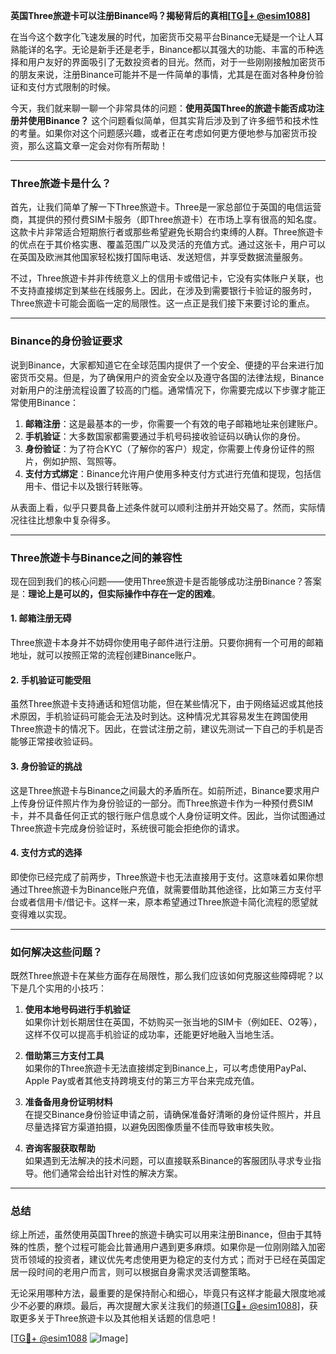 **英国Three旅遊卡可以注册Binance吗？揭秘背后的真相[[TG💪+ @esim1088](https://t.me/s/esim1088)]**

在当今这个数字化飞速发展的时代，加密货币交易平台Binance无疑是一个让人耳熟能详的名字。无论是新手还是老手，Binance都以其强大的功能、丰富的币种选择和用户友好的界面吸引了无数投资者的目光。然而，对于一些刚刚接触加密货币的朋友来说，注册Binance可能并不是一件简单的事情，尤其是在面对各种身份验证和支付方式限制的时候。

今天，我们就来聊一聊一个非常具体的问题：**使用英国Three的旅遊卡能否成功注册并使用Binance？** 这个问题看似简单，但其实背后涉及到了许多细节和技术性的考量。如果你对这个问题感兴趣，或者正在考虑如何更方便地参与加密货币投资，那么这篇文章一定会对你有所帮助！

---

### Three旅遊卡是什么？

首先，让我们简单了解一下Three旅遊卡。Three是一家总部位于英国的电信运营商，其提供的预付费SIM卡服务（即Three旅遊卡）在市场上享有很高的知名度。这款卡片非常适合短期旅行者或那些希望避免长期合约束缚的人群。Three旅遊卡的优点在于其价格实惠、覆盖范围广以及灵活的充值方式。通过这张卡，用户可以在英国及欧洲其他国家轻松拨打国际电话、发送短信，并享受数据流量服务。

不过，Three旅遊卡并非传统意义上的信用卡或借记卡，它没有实体账户关联，也不支持直接绑定到某些在线服务上。因此，在涉及到需要银行卡验证的服务时，Three旅遊卡可能会面临一定的局限性。这一点正是我们接下来要讨论的重点。

---

### Binance的身份验证要求

说到Binance，大家都知道它在全球范围内提供了一个安全、便捷的平台来进行加密货币交易。但是，为了确保用户的资金安全以及遵守各国的法律法规，Binance对新用户的注册流程设置了较高的门槛。通常情况下，你需要完成以下步骤才能正常使用Binance：

1. **邮箱注册**：这是最基本的一步，你需要一个有效的电子邮箱地址来创建账户。
2. **手机验证**：大多数国家都需要通过手机号码接收验证码以确认你的身份。
3. **身份验证**：为了符合KYC（了解你的客户）规定，你需要上传身份证件的照片，例如护照、驾照等。
4. **支付方式绑定**：Binance允许用户使用多种支付方式进行充值和提现，包括信用卡、借记卡以及银行转账等。

从表面上看，似乎只要具备上述条件就可以顺利注册并开始交易了。然而，实际情况往往比想象中复杂得多。

---

### Three旅遊卡与Binance之间的兼容性

现在回到我们的核心问题——使用Three旅遊卡是否能够成功注册Binance？答案是：**理论上是可以的，但实际操作中存在一定的困难**。

#### 1. 邮箱注册无碍
Three旅遊卡本身并不妨碍你使用电子邮件进行注册。只要你拥有一个可用的邮箱地址，就可以按照正常的流程创建Binance账户。

#### 2. 手机验证可能受阻
虽然Three旅遊卡支持通话和短信功能，但在某些情况下，由于网络延迟或其他技术原因，手机验证码可能会无法及时到达。这种情况尤其容易发生在跨国使用Three旅遊卡的情况下。因此，在尝试注册之前，建议先测试一下自己的手机是否能够正常接收验证码。

#### 3. 身份验证的挑战
这是Three旅遊卡与Binance之间最大的矛盾所在。如前所述，Binance要求用户上传身份证件照片作为身份验证的一部分。而Three旅遊卡作为一种预付费SIM卡，并不具备任何正式的银行账户信息或个人身份证明文件。因此，当你试图通过Three旅遊卡完成身份验证时，系统很可能会拒绝你的请求。

#### 4. 支付方式的选择
即使你已经完成了前两步，Three旅遊卡也无法直接用于支付。这意味着如果你想通过Three旅遊卡为Binance账户充值，就需要借助其他途径，比如第三方支付平台或者信用卡/借记卡。这样一来，原本希望通过Three旅遊卡简化流程的愿望就变得难以实现。

---

### 如何解决这些问题？

既然Three旅遊卡在某些方面存在局限性，那么我们应该如何克服这些障碍呢？以下是几个实用的小技巧：

1. **使用本地号码进行手机验证**  
   如果你计划长期居住在英国，不妨购买一张当地的SIM卡（例如EE、O2等），这样不仅可以提高手机验证的成功率，还能更好地融入当地生活。

2. **借助第三方支付工具**  
   如果你的Three旅遊卡无法直接绑定到Binance上，可以考虑使用PayPal、Apple Pay或者其他支持跨境支付的第三方平台来完成充值。

3. **准备备用身份证明材料**  
   在提交Binance身份验证申请之前，请确保准备好清晰的身份证件照片，并且尽量选择官方渠道拍摄，以避免因图像质量不佳而导致审核失败。

4. **咨询客服获取帮助**  
   如果遇到无法解决的技术问题，可以直接联系Binance的客服团队寻求专业指导。他们通常会给出针对性的解决方案。

---

### 总结

综上所述，虽然使用英国Three的旅遊卡确实可以用来注册Binance，但由于其特殊的性质，整个过程可能会比普通用户遇到更多麻烦。如果你是一位刚刚踏入加密货币领域的投资者，建议优先考虑使用更为稳定的支付方式；而对于已经在英国定居一段时间的老用户而言，则可以根据自身需求灵活调整策略。

无论采用哪种方法，最重要的是保持耐心和细心，毕竟只有这样才能最大限度地减少不必要的麻烦。最后，再次提醒大家关注我们的频道[[TG💪+ @esim1088](https://t.me/s/esim1088)]，获取更多关于Three旅遊卡以及其他相关话题的信息吧！

[[TG💪+ @esim1088](https://t.me/s/esim1088) ![Image](https://i.postimg.cc/4NQfJmqS/Snipaste-2025-05-13-00-14-12.png)]